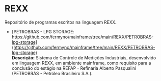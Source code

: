 # REXX

Repositório de programas escritos na linguagem REXX. 

* [PETROBRAS - LPG STORAGE: https://github.com/fermyno/mainframe/tree/main/REXX/PETROBRAS-lpg-storage](https://github.com/fermyno/mainframe/tree/main/REXX/PETROBRAS-lpg-storage)  
  **Descrição:** Sistema de Controle de Medições Industriais, desenvolvido em linguagem REXX, em ambiente mainframe, como requisito para a conclusão do estágio na REFAP - Refinaria Alberto Pasqualini (PETROBRÁS - Petróleo Brasileiro S.A.).  


<br />
<br />
